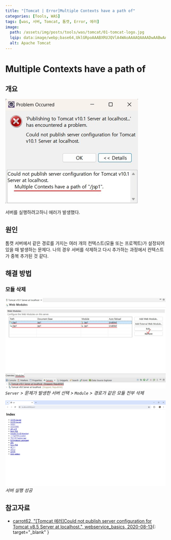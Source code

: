 ```yaml
---
title: "[Tomcat | Error]Multiple Contexts have a path of"
categories: [Tools, WAS]
tags: [was, 서버, Tomcat, 톰캣, Error, 에러]
image:
  path: /assets/img/posts/tools/was/tomcat/01-tomcat-logo.jpg
  lqip: data:image/webp;base64,UklGRpoAAABXRUJQVlA4WAoAAAAQAAAADwAABwAAQUxQSDIAAAARL0AmbZurmr57yyIiqE8oiG0bejIYEQTgqiDA9vqnsUSI6H+oAERp2HZ65qP/VIAWAFZQOCBCAAAA8AEAnQEqEAAIAAVAfCWkAALp8sF8rgRgAP7o9FDvMCkMde9PK7euH5M1m6VWoDXf2FkP3BqV0ZYbO6NA/VFIAAAA
  alt: Apache Tomcat
---
```


# Multiple Contexts have a path of

## 개요

![01-error-multiple-contexts-have-a-path-of](/assets/img/posts/tools/was/tomcat/error/multiple-contexts-have-a-path-of/01-error-multiple-contexts-have-a-path-of.jpg)

서버를 실행하려고하니 에러가 발생했다.

## 원인

톰캣 서버에서 같은 경로를 가지는 여러 개의 컨텍스트(모듈 또는 프로젝트)가 설정되어 있을 때 발생하는 문제다. 나의 경우 서버를 삭제하고 다시 추가하는 과정에서 컨텍스트가 중복 추가된 것 같다.

## 해결 방법

### 모듈 삭제

![02-remove-module](/assets/img/posts/tools/was/tomcat/error/multiple-contexts-have-a-path-of/02-remove-module.jpg)
*`Server` > 문제가 발생한 서버 선택 > `Module` > 경로가 같은 모듈 전부 삭제*

![03-server-run-successfully](/assets/img/posts/tools/was/tomcat/error/multiple-contexts-have-a-path-of/03-server-run-successfully.jpg)
*서버 실행 성공*

## 참고자료

- [carrot62, "[Tomcat 에러]Could not publish server configuration for Tomcat v8.5 Server at localhost.", webservice_basics, 2020-08-13](https://carrot62.tistory.com/72){: target="_blank" }